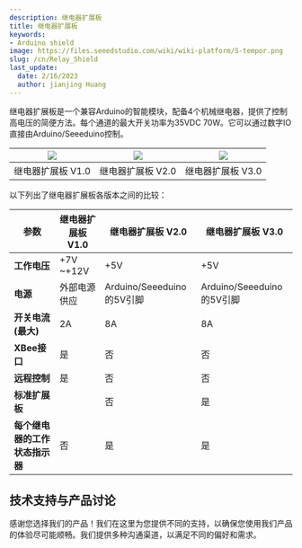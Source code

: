 ```yaml
---
description: 继电器扩展板
title: 继电器扩展板
keywords:
- Arduino shield
image: https://files.seeedstudio.com/wiki/wiki-platform/S-tempor.png
slug: /cn/Relay_Shield
last_update:
  date: 2/16/2023
  author: jianjing Huang
---
```


<!-- ---
name:  Relay Shield
category: Discontinued
bzurl:
oldwikiname: Relay_Shield
prodimagename:
bzprodimageurl:
surveyurl: https://www.research.net/r/Relay-Shield
sku:
tags:
--- -->

继电器扩展板是一个兼容Arduino的智能模块，配备4个机械继电器，提供了控制高电压的简便方法。每个通道的最大开关功率为35VDC 70W。它可以通过数字IO直接由Arduino/Seeeduino控制。

|![](https://files.seeedstudio.com/wiki/Relay-Shield/img/RelayShield.jpg)|![](https://files.seeedstudio.com/wiki/Relay-Shield/img/Relayshield_01.jpg)|![](https://files.seeedstudio.com/wiki/Relay-Shield/img/Relay_Shield_L_v3.0.jpg)|
|-----------------|-----------------|-----------------|
|继电器扩展板 V1.0|继电器扩展板 V2.0|继电器扩展板 V3.0|

以下列出了继电器扩展板各版本之间的比较：

|参数| 继电器扩展板 V1.0 |继电器扩展板 V2.0 |继电器扩展板 V3.0|
|---------|-------------------|-------------------|-----------------|
|**工作电压** |+7V ~+12V |+5V |+5V|
|**电源**| 外部电源供应 |Arduino/Seeeduino的5V引脚| Arduino/Seeeduino的5V引脚|
|**开关电流(最大)**| 2A |8A |8A|
|**XBee接口** |是 |否 |否|
|**远程控制**| 是| 否 |否|
|**标准扩展板**||否| 是 |是|
|**每个继电器的工作状态指示器**| 否| 是| 是|

## 技术支持与产品讨论

感谢您选择我们的产品！我们在这里为您提供不同的支持，以确保您使用我们产品的体验尽可能顺畅。我们提供多种沟通渠道，以满足不同的偏好和需求。

<div class="button_tech_support_container">
<a href="https://forum.seeedstudio.com/" class="button_forum"></a> 
<a href="https://www.seeedstudio.com/contacts" class="button_email"></a>
</div>

<div class="button_tech_support_container">
<a href="https://discord.gg/eWkprNDMU7" class="button_discord"></a> 
<a href="https://github.com/Seeed-Studio/wiki-documents/discussions/69" class="button_discussion"></a>
</div>